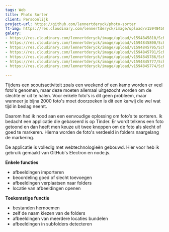 ```yaml
---
tags: Web
title: Photo Sorter
client: Persoonlijk
project-url: https://github.com/lennertderyck/photo-sorter
ft-img: https://res.cloudinary.com/lennertderyck/image/upload/v1594845810/Schermafbeelding_2020-07-15_om_22.41.01_hxnnul.png
galery:
- https://res.cloudinary.com/lennertderyck/image/upload/v1594845810/Schermafbeelding_2020-07-15_om_22.41.01_hxnnul.png
- https://res.cloudinary.com/lennertderyck/image/upload/v1594845800/Schermafbeelding_2020-07-15_om_22.40.45_hdk882.png
- https://res.cloudinary.com/lennertderyck/image/upload/v1594845795/Schermafbeelding_2020-07-15_om_22.40.32_obm7bg.png
- https://res.cloudinary.com/lennertderyck/image/upload/v1594845791/Schermafbeelding_2020-07-15_om_22.40.24_hmw2xw.png
- https://res.cloudinary.com/lennertderyck/image/upload/v1594845786/Schermafbeelding_2020-07-15_om_22.39.14_r1omtx.png
- https://res.cloudinary.com/lennertderyck/image/upload/v1594845777/Schermafbeelding_2020-07-15_om_22.42.43_b7inky.png
- https://res.cloudinary.com/lennertderyck/image/upload/v1594845774/Schermafbeelding_2020-07-15_om_22.38.50_k6nl8d.png

---
```

Tijdens een scoutsactiviteit zoals een weekend of een kamp worden er veel foto's genomen, maar deze moeten allemaal uitgezocht worden om de slechte er uit te halen. Voor enkele foto's is dit geen probleem, maar wanneer je bijna 2000 foto's moet doorzoeken is dit een karwij die wel wat tijd in beslag neemt.

Daarom had ik nood aan een eenvoudige oplossing om foto's te sorteren. Ik bedacht een applicatie die gebaseerd is op Tinder. Er wordt telkens een foto getoond en dan heeft men keuze uit twee knoppen om de foto als slecht of goed te markeren. Hierna worden de foto's verdeeld in folders naargelang de markering.

De applicatie is volledig met webtechnologieën gebouwd. Hier voor heb ik gebruik gemaakt van GitHub's Electron en node.js.

**Enkele functies**

* afbeeldingen importeren
* beoordeling goed of slecht toevoegen
* afbeeldingen verplaatsen naar folders
* locatie van afbeeldingen openen

**Toekomstige functie**

* bestanden hernoemen
* zelf de naam kiezen van de folders
* afbeeldingen van meerdere locaties bundelen
* afbeeldingen in subfolders detecteren